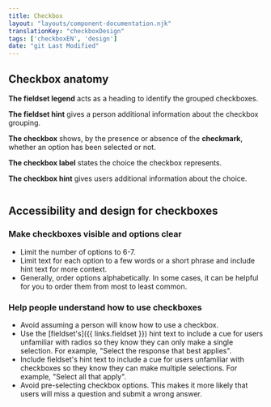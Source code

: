 ```yaml
---
title: Checkbox
layout: "layouts/component-documentation.njk"
translationKey: "checkboxDesign"
tags: ['checkboxEN', 'design']
date: "git Last Modified"
---
```


## Checkbox anatomy

**The fieldset legend** acts as a heading to identify the grouped checkboxes.

**The fieldset hint** gives a person additional information about the checkbox grouping.

**The checkbox** shows, by the presence or absence of the **checkmark**, whether an option has been selected or not.

**The checkbox label** states the choice the checkbox represents.

**The checkbox hint** gives users additional information about the choice.

<img class="b-sm b-gray p-400" src="/images/en/anatomy/gcds-checkbox-anatomy.svg" alt=""/>

## Accessibility and design for checkboxes

### Make checkboxes visible and options clear

- Limit the number of options to 6-7.
- Limit text for each option to a few words or a short phrase and include hint text for more context.
- Generally, order options alphabetically. In some cases, it can be helpful for you to order them from most to least common.

### Help people understand how to use checkboxes

- Avoid assuming a person will know how to use a checkbox.
- Use the [fieldset's]({{ links.fieldset }}) hint text to include a cue for users unfamiliar with radios so they know they can only make a single selection. For example, "Select the response that best applies".
- Include fieldset's hint text to include a cue for users unfamiliar with checkboxes so they know they can make multiple selections.  For example, "Select all that apply".
- Avoid pre-selecting checkbox options. This makes it more likely that users will miss a question and submit a wrong answer.
